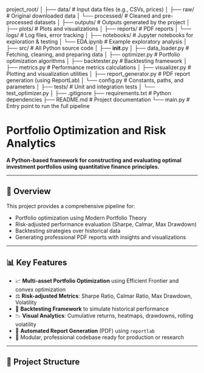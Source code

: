 project_root/
│
├── data/                          # Input data files (e.g., CSVs, prices)
│   ├── raw/                       # Original downloaded data
│   └── processed/                 # Cleaned and pre-processed datasets
│
├── outputs/                       # Outputs generated by the project
│   ├── plots/                     # Plots and visualizations
│   ├── reports/                   # PDF reports
│   └── logs/                      # Log files, error tracking
│
├── notebooks/                     # Jupyter notebooks for exploration & testing
│   └── EDA.ipynb                  # Example exploratory analysis
│
├── src/                           # All Python source code
│   ├── __init__.py
│   ├── data_loader.py             # Fetching, cleaning, and preparing data
│   ├── optimizer.py               # Portfolio optimization algorithms
│   ├── backtester.py              # Backtesting framework
│   ├── metrics.py                 # Performance metrics calculations
│   ├── visualizer.py              # Plotting and visualization utilities
│   ├── report_generator.py        # PDF report generation (using ReportLab)
│   └── config.py                  # Constants, paths, and parameters
│
├── tests/                         # Unit and integration tests
│   └── test_optimizer.py
│
├── .gitignore
├── requirements.txt               # Python dependencies
├── README.md                      # Project documentation
└── main.py                        # Entry point to run the full pipeline


# Portfolio Optimization and Risk Analytics

**A Python-based framework for constructing and evaluating optimal investment portfolios using quantitative finance principles.**

---

## 🚀 Overview

This project provides a comprehensive pipeline for:
- Portfolio optimization using Modern Portfolio Theory
- Risk-adjusted performance evaluation (Sharpe, Calmar, Max Drawdown)
- Backtesting strategies over historical data
- Generating professional PDF reports with insights and visualizations

---

## 📊 Key Features

- 📈 **Multi-asset Portfolio Optimization** using Efficient Frontier and convex optimization
- ⚖️ **Risk-adjusted Metrics**: Sharpe Ratio, Calmar Ratio, Max Drawdown, Volatility
- 🧪 **Backtesting Framework** to simulate historical performance
- 📉 **Visual Analytics**: Cumulative returns, heatmaps, drawdowns, rolling volatility
- 📄 **Automated Report Generation** (PDF) using `reportlab`
- 🔧 Modular, professional codebase ready for production or research

---

## 🧱 Project Structure


